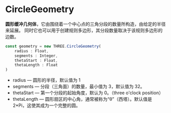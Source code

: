# CircleGeometry

**圆形缓冲几何体**，它由围绕着一个中心点的三角分段的数量所构造，由给定的半径来延展。 同时它也可以用于创建规则多边形，其分段数量取决于该规则多边形的边数。

```js
const geometry = new THREE.CircleGeometry(
    radius : Float,
    segments : Integer,
    thetaStart : Float,
    thetaLength : Float
)
```

-   radius — 圆形的半径，默认值为 1
-   segments — 分段（三角面）的数量，最小值为 3，默认值为 32。
-   thetaStart — 第一个分段的起始角度，默认为 0。（three o'clock position）
-   thetaLength — 圆形扇区的中心角，通常被称为“θ”（西塔）。默认值是 2\*Pi，这使其成为一个完整的圆。

<MyIframe src="https://xarzhi.github.io/geometry/index.html#CircleGeometry"></MyIframe>